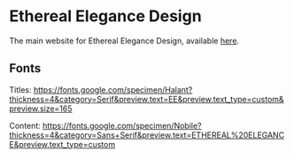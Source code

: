 # Ethereal Elegance Design

The main website for Ethereal Elegance Design, available [here](https://etherealelegance.design).

## Fonts

Titles: https://fonts.google.com/specimen/Halant?thickness=4&category=Serif&preview.text=EE&preview.text_type=custom&preview.size=165

Content: https://fonts.google.com/specimen/Nobile?thickness=4&category=Sans+Serif&preview.text=ETHEREAL%20ELEGANCE&preview.text_type=custom

